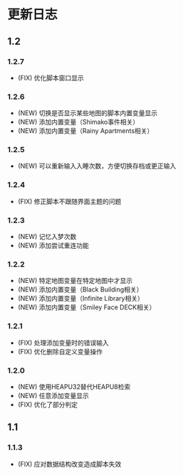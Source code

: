 # 更新日志

## 1.2

### 1.2.7

- (FIX) 优化脚本窗口显示

### 1.2.6

- (NEW) 切换是否显示某些地图的脚本内置变量显示
- (NEW) 添加内置变量（Shimako事件相关）
- (NEW) 添加内置变量（Rainy Apartments相关）

### 1.2.5

- (NEW) 可以重新输入入睡次数，方便切换存档或更正输入

### 1.2.4

- (FIX) 修正脚本不跟随界面主题的问题

### 1.2.3

- (NEW) 记忆入梦次数
- (NEW) 添加尝试重连功能

### 1.2.2

- (NEW) 特定地图变量在特定地图中才显示
- (NEW) 添加内置变量（Black Building相关）
- (NEW) 添加内置变量（Infinite Library相关）
- (NEW) 添加内置变量（Smiley Face DECK相关）

### 1.2.1

- (FIX) 处理添加变量时的错误输入
- (FIX) 优化删除自定义变量操作

### 1.2.0

- (NEW) 使用HEAPU32替代HEAPU8检索
- (NEW) 任意添加变量显示
- (FIX) 优化了部分判定

## 1.1

### 1.1.3

- (FIX) 应对数据结构改变造成脚本失效
